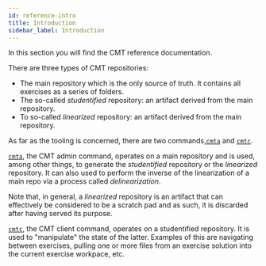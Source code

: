 ```yaml
---
id: reference-intro
title: Introduction
sidebar_label: Introduction
---
```


In this section you will find the CMT reference documentation.

There are three types of CMT repositories:

- The main repository which is the only source of truth. It contains
  all exercises as a series of folders.
- The so-called _studentified_ repository: an artifact derived from
  the main repository.
- To so-called _linearized_ repository: an artifact derived from the
  main repository.

As far as the tooling is concerned, there are two commands,[`cmta`](reference-cmta.md) and
[`cmtc`](reference-cmtc.md).

[`cmta`](reference-cmta.md), the CMT admin command, operates on a main
repository and is used, among other things, to generate the _studentified_
repository or the _linearized_ repository. It can also used to perform the
inverse of the linearization of a main repo via a process called
_delinearization_.

Note that, in general, a _linearized_ repository is an artifact that
can effectively be considered to be a scratch pad and as such, it is
discarded after having served its purpose.

[`cmtc`](reference-cmtc.md), the CMT client command, operates on a
studentified repository. It is used to "manipulate" the state of the
latter. Examples of this are navigating between exercises, pulling one
or more files from an exercise solution into the current exercise workpace,
etc.

